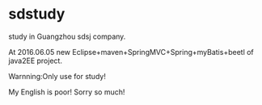 # sdstudy
study in Guangzhou sdsj company.

At 2016.06.05 
   new Eclipse+maven+SpringMVC+Spring+myBatis+beetl of java2EE project.
   
   Warnning:Only use for study!
   
   My English is poor! Sorry so much!
